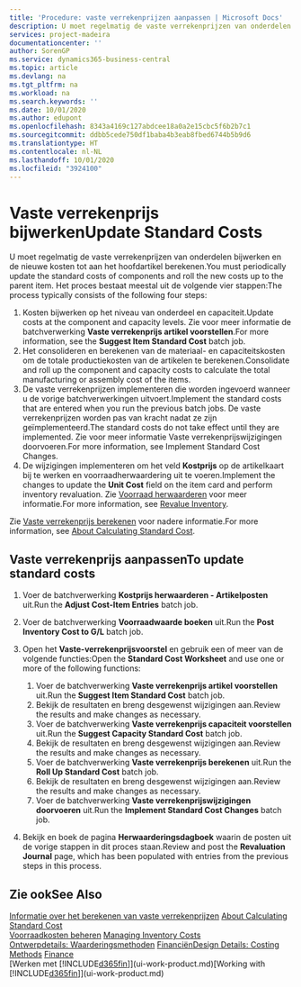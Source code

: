 ```yaml
---
title: 'Procedure: vaste verrekenprijzen aanpassen | Microsoft Docs'
description: U moet regelmatig de vaste verrekenprijzen van onderdelen bijwerken en de nieuwe kosten tot aan het hoofdartikel berekenen.
services: project-madeira
documentationcenter: ''
author: SorenGP
ms.service: dynamics365-business-central
ms.topic: article
ms.devlang: na
ms.tgt_pltfrm: na
ms.workload: na
ms.search.keywords: ''
ms.date: 10/01/2020
ms.author: edupont
ms.openlocfilehash: 8343a4169c127abdcee18a0a2e15cbc5f6b2b7c1
ms.sourcegitcommit: ddbb5cede750df1baba4b3eab8fbed6744b5b9d6
ms.translationtype: HT
ms.contentlocale: nl-NL
ms.lasthandoff: 10/01/2020
ms.locfileid: "3924100"
---
```

# <a name="update-standard-costs"></a><span data-ttu-id="7e2dd-103">Vaste verrekenprijs bijwerken</span><span class="sxs-lookup"><span data-stu-id="7e2dd-103">Update Standard Costs</span></span>
<span data-ttu-id="7e2dd-104">U moet regelmatig de vaste verrekenprijzen van onderdelen bijwerken en de nieuwe kosten tot aan het hoofdartikel berekenen.</span><span class="sxs-lookup"><span data-stu-id="7e2dd-104">You must periodically update the standard costs of components and roll the new costs up to the parent item.</span></span> <span data-ttu-id="7e2dd-105">Het proces bestaat meestal uit de volgende vier stappen:</span><span class="sxs-lookup"><span data-stu-id="7e2dd-105">The process typically consists of the following four steps:</span></span>  

1.  <span data-ttu-id="7e2dd-106">Kosten bijwerken op het niveau van onderdeel en capaciteit.</span><span class="sxs-lookup"><span data-stu-id="7e2dd-106">Update costs at the component and capacity levels.</span></span> <span data-ttu-id="7e2dd-107">Zie voor meer informatie de batchverwerking **Vaste verrekenprijs artikel voorstellen**.</span><span class="sxs-lookup"><span data-stu-id="7e2dd-107">For more information, see the **Suggest Item Standard Cost** batch job.</span></span>  
2.  <span data-ttu-id="7e2dd-108">Het consolideren en berekenen van de materiaal- en capaciteitskosten om de totale productiekosten van de artikelen te berekenen.</span><span class="sxs-lookup"><span data-stu-id="7e2dd-108">Consolidate and roll up the component and capacity costs to calculate the total manufacturing or assembly cost of the items.</span></span>  
3.  <span data-ttu-id="7e2dd-109">De vaste verrekenprijzen implementeren die worden ingevoerd wanneer u de vorige batchverwerkingen uitvoert.</span><span class="sxs-lookup"><span data-stu-id="7e2dd-109">Implement the standard costs that are entered when you run the previous batch jobs.</span></span> <span data-ttu-id="7e2dd-110">De vaste verrekenprijzen worden pas van kracht nadat ze zijn geïmplementeerd.</span><span class="sxs-lookup"><span data-stu-id="7e2dd-110">The standard costs do not take effect until they are implemented.</span></span> <span data-ttu-id="7e2dd-111">Zie voor meer informatie Vaste verrekenprijswijzigingen doorvoeren.</span><span class="sxs-lookup"><span data-stu-id="7e2dd-111">For more information, see Implement Standard Cost Changes.</span></span>  
4.  <span data-ttu-id="7e2dd-112">De wijzigingen implementeren om het veld **Kostprijs** op de artikelkaart bij te werken en voorraadherwaardering uit te voeren.</span><span class="sxs-lookup"><span data-stu-id="7e2dd-112">Implement the changes to update the **Unit Cost** field on the item card and perform inventory revaluation.</span></span> <span data-ttu-id="7e2dd-113">Zie [Voorraad herwaarderen](inventory-how-revalue-inventory.md) voor meer informatie.</span><span class="sxs-lookup"><span data-stu-id="7e2dd-113">For more information, see [Revalue Inventory](inventory-how-revalue-inventory.md).</span></span>  

<span data-ttu-id="7e2dd-114">Zie [Vaste verrekenprijs berekenen](finance-about-calculating-standard-cost.md) voor nadere informatie.</span><span class="sxs-lookup"><span data-stu-id="7e2dd-114">For more information, see [About Calculating Standard Cost](finance-about-calculating-standard-cost.md).</span></span>  
## <a name="to-update-standard-costs"></a><span data-ttu-id="7e2dd-115">Vaste verrekenprijs aanpassen</span><span class="sxs-lookup"><span data-stu-id="7e2dd-115">To update standard costs</span></span>  
1.  <span data-ttu-id="7e2dd-116">Voer de batchverwerking **Kostprijs herwaarderen - Artikelposten** uit.</span><span class="sxs-lookup"><span data-stu-id="7e2dd-116">Run the **Adjust Cost-Item Entries** batch job.</span></span>  
2.  <span data-ttu-id="7e2dd-117">Voer de batchverwerking **Voorraadwaarde boeken** uit.</span><span class="sxs-lookup"><span data-stu-id="7e2dd-117">Run the **Post Inventory Cost to G/L** batch job.</span></span>  
3.  <span data-ttu-id="7e2dd-118">Open het **Vaste-verrekenprijsvoorstel** en gebruik een of meer van de volgende functies:</span><span class="sxs-lookup"><span data-stu-id="7e2dd-118">Open the **Standard Cost Worksheet** and use one or more of the following functions:</span></span>  

    1.  <span data-ttu-id="7e2dd-119">Voer de batchverwerking **Vaste verrekenprijs artikel voorstellen** uit.</span><span class="sxs-lookup"><span data-stu-id="7e2dd-119">Run the **Suggest Item Standard Cost** batch job.</span></span>  
    2.  <span data-ttu-id="7e2dd-120">Bekijk de resultaten en breng desgewenst wijzigingen aan.</span><span class="sxs-lookup"><span data-stu-id="7e2dd-120">Review the results and make changes as necessary.</span></span>  
    3.  <span data-ttu-id="7e2dd-121">Voer de batchverwerking **Vaste verrekenprijs capaciteit voorstellen** uit.</span><span class="sxs-lookup"><span data-stu-id="7e2dd-121">Run the **Suggest Capacity Standard Cost** batch job.</span></span>  
    4.  <span data-ttu-id="7e2dd-122">Bekijk de resultaten en breng desgewenst wijzigingen aan.</span><span class="sxs-lookup"><span data-stu-id="7e2dd-122">Review the results and make changes as necessary.</span></span>
    5. <span data-ttu-id="7e2dd-123">Voer de batchverwerking **Vaste verrekenprijs berekenen** uit.</span><span class="sxs-lookup"><span data-stu-id="7e2dd-123">Run the **Roll Up Standard Cost** batch job.</span></span>
    6.  <span data-ttu-id="7e2dd-124">Bekijk de resultaten en breng desgewenst wijzigingen aan.</span><span class="sxs-lookup"><span data-stu-id="7e2dd-124">Review the results and make changes as necessary.</span></span>
    7.  <span data-ttu-id="7e2dd-125">Voer de batchverwerking **Vaste verrekenprijswijzigingen doorvoeren** uit.</span><span class="sxs-lookup"><span data-stu-id="7e2dd-125">Run the **Implement Standard Cost Changes** batch job.</span></span>  
4.  <span data-ttu-id="7e2dd-126">Bekijk en boek de pagina **Herwaarderingsdagboek** waarin de posten uit de vorige stappen in dit proces staan.</span><span class="sxs-lookup"><span data-stu-id="7e2dd-126">Review and post the **Revaluation Journal** page, which has been populated with entries from the previous steps in this process.</span></span>  

## <a name="see-also"></a><span data-ttu-id="7e2dd-127">Zie ook</span><span class="sxs-lookup"><span data-stu-id="7e2dd-127">See Also</span></span>  
 <span data-ttu-id="7e2dd-128">[Informatie over het berekenen van vaste verrekenprijzen](finance-about-calculating-standard-cost.md) </span><span class="sxs-lookup"><span data-stu-id="7e2dd-128">[About Calculating Standard Cost](finance-about-calculating-standard-cost.md) </span></span>  
 <span data-ttu-id="7e2dd-129">[Voorraadkosten beheren](finance-manage-inventory-costs.md) </span><span class="sxs-lookup"><span data-stu-id="7e2dd-129">[Managing Inventory Costs](finance-manage-inventory-costs.md) </span></span>  
 <span data-ttu-id="7e2dd-130">[Ontwerpdetails: Waarderingsmethoden](design-details-costing-methods.md) [Financiën](finance.md)</span><span class="sxs-lookup"><span data-stu-id="7e2dd-130">[Design Details: Costing Methods](design-details-costing-methods.md) [Finance](finance.md)</span></span>  
 <span data-ttu-id="7e2dd-131">[Werken met [!INCLUDE[d365fin](includes/d365fin_md.md)]](ui-work-product.md)</span><span class="sxs-lookup"><span data-stu-id="7e2dd-131">[Working with [!INCLUDE[d365fin](includes/d365fin_md.md)]](ui-work-product.md)</span></span>  
